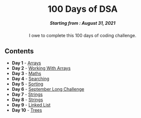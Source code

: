 <h1 align="center"> 
100 Days of DSA
</h1>
<h5 align="center">
Starting from : August 31, 2021
</h5>

<p align="center">
I owe to complete this 100 days of coding challenge.
</p>

## Contents

- <b>Day 1</b> - [Arrays](https://github.com/asthakri50/100_DAYS_OF_CODE/tree/main/Day1)
- <b>Day 2</b> - [Working With Arrays](https://github.com/asthakri50/100_DAYS_OF_CODE/tree/main/Day2)
- <b>Day 3</b> - [Maths](https://github.com/asthakri50/100_DAYS_OF_CODE/tree/main/Day3)
- <b>Day 4</b> - [Searching](https://github.com/asthakri50/100_DAYS_OF_CODE/tree/main/Day4)
- <b>Day 5</b> - [Sorting](https://github.com/asthakri50/100_DAYS_OF_CODE/tree/main/Day5)
- <b>Day 6</b> - [September Long Challenge](https://github.com/asthakri50/100_DAYS_OF_CODE/tree/main/Day6)
- <b>Day 7</b> - [Strings](https://github.com/asthakri50/100_DAYS_OF_CODE/tree/main/Day7)
- <b>Day 8</b> - [Strings](https://github.com/asthakri50/100_DAYS_OF_CODE/tree/main/Day8)
- <b>Day 9</b> - [Linked List](https://github.com/asthakri50/100_DAYS_OF_CODE/tree/main/Day9)
- <b>Day 10</b> - [Trees](https://github.com/asthakri50/100_DAYS_OF_CODE/tree/main/Day10)
